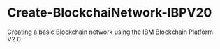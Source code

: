 # Create-BlockchaiNetwork-IBPV20
Creating a basic Blockchain network using the IBM Blockchain Platform V2.0
